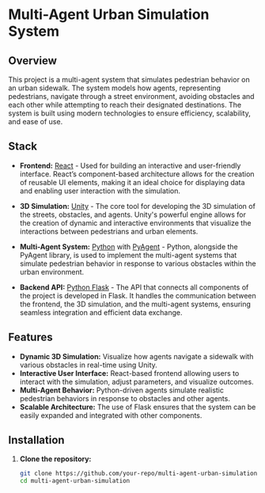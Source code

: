 # Multi-Agent Urban Simulation System

## Overview

This project is a multi-agent system that simulates pedestrian behavior on an urban sidewalk. The system models how agents, representing pedestrians, navigate through a street environment, avoiding obstacles and each other while attempting to reach their designated destinations. The system is built using modern technologies to ensure efficiency, scalability, and ease of use.

## Stack

- **Frontend:** [React](https://reactjs.org/) - Used for building an interactive and user-friendly interface. React’s component-based architecture allows for the creation of reusable UI elements, making it an ideal choice for displaying data and enabling user interaction with the simulation.

- **3D Simulation:** [Unity](https://unity.com/) - The core tool for developing the 3D simulation of the streets, obstacles, and agents. Unity's powerful engine allows for the creation of dynamic and interactive environments that visualize the interactions between pedestrians and urban elements.

- **Multi-Agent System:** [Python](https://www.python.org/) with [PyAgent](https://github.com/your-repo/pyagent) - Python, alongside the PyAgent library, is used to implement the multi-agent systems that simulate pedestrian behavior in response to various obstacles within the urban environment.

- **Backend API:** [Python Flask](https://flask.palletsprojects.com/) - The API that connects all components of the project is developed in Flask. It handles the communication between the frontend, the 3D simulation, and the multi-agent systems, ensuring seamless integration and efficient data exchange.

## Features

- **Dynamic 3D Simulation:** Visualize how agents navigate a sidewalk with various obstacles in real-time using Unity.
- **Interactive User Interface:** React-based frontend allowing users to interact with the simulation, adjust parameters, and visualize outcomes.
- **Multi-Agent Behavior:** Python-driven agents simulate realistic pedestrian behaviors in response to obstacles and other agents.
- **Scalable Architecture:** The use of Flask ensures that the system can be easily expanded and integrated with other components.

## Installation

1. **Clone the repository:**
   ```bash
   git clone https://github.com/your-repo/multi-agent-urban-simulation.git
   cd multi-agent-urban-simulation
   ```
